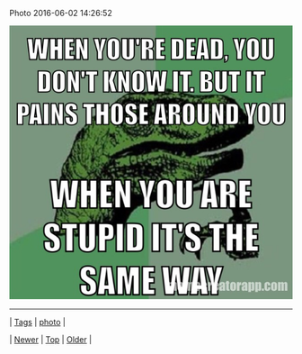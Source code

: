 <!--
title: Photo 2016-06-02 14
date: 2020-06-28T15:27:00.117Z
tags: photo
-->


Photo 2016-06-02 14:26:52

![](145306919499-0.jpg)

<!--BOTTOM-POST-NAVIGATION-->
---

| [Tags](tags.md) | [photo](tag-photo.md) |

| [Newer](145204046879.md) | [Top](index.md) | [Older](145321348509.md) |